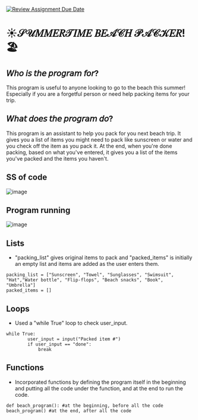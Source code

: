 [![Review Assignment Due Date](https://classroom.github.com/assets/deadline-readme-button-22041afd0340ce965d47ae6ef1cefeee28c7c493a6346c4f15d667ab976d596c.svg)](https://classroom.github.com/a/Y49tTL6w)

# ☀️𝒮𝒰𝑀𝑀𝐸𝑅𝒯𝐼𝑀𝐸 𝐵𝐸𝒜𝒞𝐻 𝒫𝒜𝒞𝒦𝐸𝑅! 🏖️

## 𝘞𝘩𝘰 𝘪𝘴 𝘵𝘩𝘦 𝘱𝘳𝘰𝘨𝘳𝘢𝘮 𝘧𝘰𝘳?
This program is useful to anyone looking to go to the beach this summer! Especially if you are a forgetful person or need help packing items for your trip. 

## 𝘞𝘩𝘢𝘵 𝘥𝘰𝘦𝘴 𝘵𝘩𝘦 𝘱𝘳𝘰𝘨𝘳𝘢𝘮 𝘥𝘰?
This program is an assistant to help you pack for you next beach trip. It gives you a list of items you might need to pack like sunscreen or water and you check off the item as you pack it. At the end, when you're done packing, based on what you've entered, it gives you a list of the items you've packed and the items you haven't.

## SS of code
![image](https://github.com/user-attachments/assets/e8fdae50-969e-4b17-bcd0-82bc7f5e11e2)

## Program running
![image](https://github.com/user-attachments/assets/59dd496a-5607-42e5-bd0a-f1f44f2ec033)


## Lists
- "packing_list" gives original items to pack and "packed_items" is initially an empty list and items are added as the user enters them.
```
packing_list = ["Sunscreen", "Towel", "Sunglasses", "Swimsuit", "Hat","Water bottle", "Flip-flops", "Beach snacks", "Book", "Umbrella"]
packed_items = []
```

## Loops
- Used a "while True" loop to check user_input.
```
while True:
        user_input = input("Packed item #")
        if user_input == "done":
            break
```

## Functions
- Incorporated functions by defining the program itself in the beginning and putting all the code under the function, and at the end to run the code.
```
def beach_program(): #at the beginning, before all the code
beach_program() #at the end, after all the code
```
  
